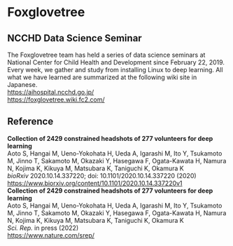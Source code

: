 # Foxglovetree

## NCCHD Data Science Seminar

The Foxglovetree team has held a series of data science seminars at National Center for Child Health and Development since February 22, 2019. Every week, we gather and study from installing Linux to deep learning. All what we have learned are summarized at the following wiki site in Japanese.  
https://aihospital.ncchd.go.jp/  
https://foxglovetree.wiki.fc2.com/  

## Reference
**Collection of 2429 constrained headshots of 277 volunteers for deep learning**  
Aoto S, Hangai M, Ueno-Yokohata H, Ueda A, Igarashi M, Ito Y, Tsukamoto M, Jinno T, Sakamoto M, Okazaki Y, Hasegawa F, Ogata-Kawata H, Namura N, Kojima K, Kikuya M, Matsubara K, Taniguchi K, Okamura K  
*bioRxiv* 2020.10.14.337220; doi: 10.1101/2020.10.14.337220 (2020)  
https://www.biorxiv.org/content/10.1101/2020.10.14.337220v1  
**Collection of 2429 constrained headshots of 277 volunteers for deep learning**  
Aoto S, Hangai M, Ueno-Yokohata H, Ueda A, Igarashi M, Ito Y, Tsukamoto M, Jinno T, Sakamoto M, Okazaki Y, Hasegawa F, Ogata-Kawata H, Namura N, Kojima K, Kikuya M, Matsubara K, Taniguchi K, Okamura K  
*Sci. Rep.* in press (2022)  
https://www.nature.com/srep/  
